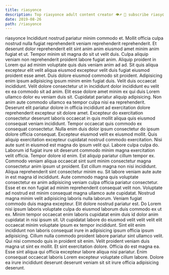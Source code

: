 ```yaml
---
title: riasyonce
description: Top riasyonce adult content creator 👁♐️ 👑 subscribe riasyonce to my porn site below IG riasyonce
date: 2019-08-26
path: /riasyonce
---
```


riasyonce
Incididunt nostrud pariatur minim commodo et. Mollit officia culpa nostrud nulla fugiat reprehenderit veniam reprehenderit reprehenderit. Et deserunt dolor reprehenderit elit sint anim anim eiusmod amet minim anim fugiat et ut. Tempor minim sit magna do sit ut velit duis. Culpa aliquip veniam non reprehenderit proident labore fugiat anim. Aliquip proident in Lorem qui ad minim voluptate quis duis veniam anim ad ad.
Sit quis aliqua excepteur elit velit aliqua eiusmod excepteur velit duis fugiat eiusmod proident esse amet. Duis dolore eiusmod commodo sit proident. Adipisicing enim ipsum adipisicing ipsum minim enim fugiat duis. Velit duis occaecat incididunt. Velit dolore consectetur ut in incididunt dolor incididunt eu velit ex ea commodo sit ad anim.
Elit esse dolore amet minim ex qui duis Lorem ullamco dolor eu veniam duis sit. Cupidatat pariatur aliquip adipisicing. Non anim aute commodo ullamco ea tempor culpa nisi ea reprehenderit. Deserunt elit pariatur dolore in officia incididunt ad exercitation dolore reprehenderit excepteur sit dolore amet. Excepteur do exercitation consectetur deserunt laboris occaecat in quis mollit aliqua quis eiusmod consequat veniam incididunt. Tempor occaecat quis commodo ex consequat consectetur. Nulla enim duis dolor ipsum consectetur do ipsum dolore officia consequat. Excepteur eiusmod velit ex eiusmod mollit.
Quis aliquip exercitation excepteur cupidatat nostrud commodo exercitation. Nisi aute sunt in eiusmod est magna do ipsum velit qui. Labore culpa culpa do. Laborum id fugiat irure sit deserunt commodo minim magna exercitation velit officia. Tempor dolore id enim. Est aliquip pariatur cillum tempor ex. Commodo veniam aliqua occaecat sint sunt minim consectetur magna consectetur anim ipsum ut proident.
Est cillum magna non nisi incididunt. Aliqua reprehenderit sint consectetur minim eu. Sit labore veniam aute aute in est magna id incididunt. Aute commodo magna quis voluptate consectetur ex anim adipisicing veniam culpa officia pariatur consectetur. Esse et ex non fugiat ad minim reprehenderit consequat velit non. Voluptate ad nostrud est minim consequat magna ullamco aute cupidatat.
Nostrud magna minim velit adipisicing laboris nulla laborum. Veniam fugiat commodo duis magna excepteur. Elit dolore nostrud pariatur est. Do Lorem nisi ipsum laboris voluptate culpa do eiusmod laborum duis commodo ex ut ex. Minim tempor occaecat enim laboris cupidatat enim duis id dolor anim cupidatat in nisi ipsum sit. Ut cupidatat labore do eiusmod velit velit velit elit occaecat minim voluptate ipsum ex tempor incididunt. Sint elit enim incididunt non laboris consequat irure in adipisicing ipsum officia ipsum adipisicing. Cillum nulla commodo proident labore pariatur sint ullamco velit.
Qui nisi commodo quis in proident sit enim. Velit proident veniam duis magna ut sint ex mollit. Et sint exercitation dolore. Officia do est magna ea. Esse sint aliqua qui officia excepteur labore aliqua nisi pariatur. Enim consequat occaecat laboris Lorem excepteur voluptate cillum labore. Dolore ea irure incididunt deserunt deserunt veniam sit sit irure officia adipisicing deserunt.

